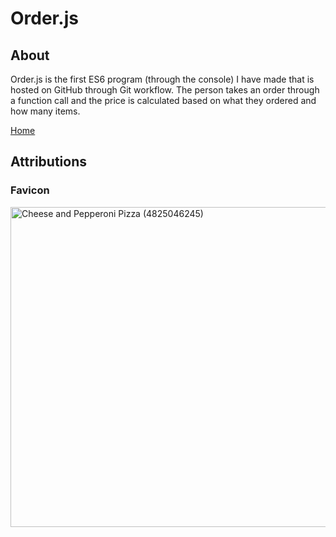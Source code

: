 <script src = "https://cdn.rawgit.com/KnowledgeableKangaroo/KnowledgeableKangaroo.github.io/master/script.js"></script>

# Order.js

## About ##

Order.js is the first ES6 program (through the console) I have made that is hosted on GitHub through Git workflow. The person takes an order through a function call and the price is calculated based on what they ordered and how many items. 

<object width = "900" height = "270" data = "./README.html" type = "text/html"></object>

<div id = "program"> </div>
<script src = "../orderIn.js"></script>
<script src = "../order.js"></script>

[Home](https://knowledgeablekangaroo.github.io)

## Attributions ##

### Favicon ###

<a target = "_blank" title = "By Pink Sherbet Photography from USA (Cheese and Pepperoni Pizza) [CC BY 2.0 
 (https://creativecommons.org/licenses/by/2.0
)], via Wikimedia Commons" href = "https://commons.wikimedia.org/wiki/File:Cheese_and_Pepperoni_Pizza_(4825046245).jpg"><img width="512" alt = "Cheese and Pepperoni Pizza (4825046245)" src = "https://upload.wikimedia.org/wikipedia/commons/thumb/5/54/Cheese_and_Pepperoni_Pizza_%284825046245%29.jpg/512px-Cheese_and_Pepperoni_Pizza_%284825046245%29.jpg"></a>


